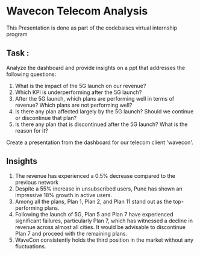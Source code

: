 # Wavecon Telecom Analysis

This Presentation is done as part of the codebaiscs virtual internship program

## Task :

Analyze the dashboard and provide insights on a ppt that addresses the following questions:

1. What is the impact of the 5G launch on our revenue?
2. Which KPI is underperforming after the 5G launch?
3. After the 5G launch, which plans are performing well in terms of revenue? Which plans are not performing well?
4. Is there any plan affected largely by the 5G launch? Should we continue or discontinue that plan?
5. Is there any plan that is discontinued after the 5G launch? What is the reason for it?

Create a presentation from the dashboard for our telecom client 'wavecon'.

## Insights
1. The revenue has experienced a 0.5% decrease compared to the previous network
2. Despite a 55% increase in unsubscribed users, Pune has shown an impressive 18% growth in active users.
3. Among all the plans, Plan 1, Plan 2, and Plan 11 stand out as the top-performing plans.
4. Following the launch of 5G, Plan 5 and Plan 7 have experienced significant failures, particularly Plan 7, which has witnessed a decline in revenue across almost all cities. It would be advisable to discontinue Plan 7 and proceed with the remaining plans.
5. WaveCon consistently holds the third position in the market without any fluctuations.
